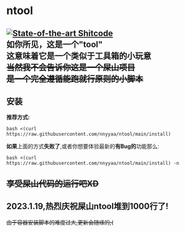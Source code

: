 # ntool
[![State-of-the-art Shitcode](https://img.shields.io/static/v1?label=State-of-the-art&message=Shitcode&color=7B5804)](https://github.com/trekhleb/state-of-the-art-shitcode)  
如你所见，这是一个"tool"  
这意味着它是一个类似于工具箱的小玩意  
~~当然我不会告诉你这是一个屎山项目~~  
~~是一个完全遵循能跑就行原则的小脚本~~  
---

## 安装
**推荐方式:**
```
bash <(curl https://raw.githubusercontent.com/nnyyaa/ntool/main/install)
```  
**如果**上面的方式**失败了**,或者你想要体验最新的**有Bug的**功能那么:  
```
bash <(curl https://raw.githubusercontent.com/nnyyaa/ntool/main/install) -n
```  

~~享受屎山代码的运行吧XD~~  
---
2023.1.19,热烈庆祝屎山ntool堆到1000行了!
---

~~由于容器安装脚本的难度过大,更新会随缘的;(~~
